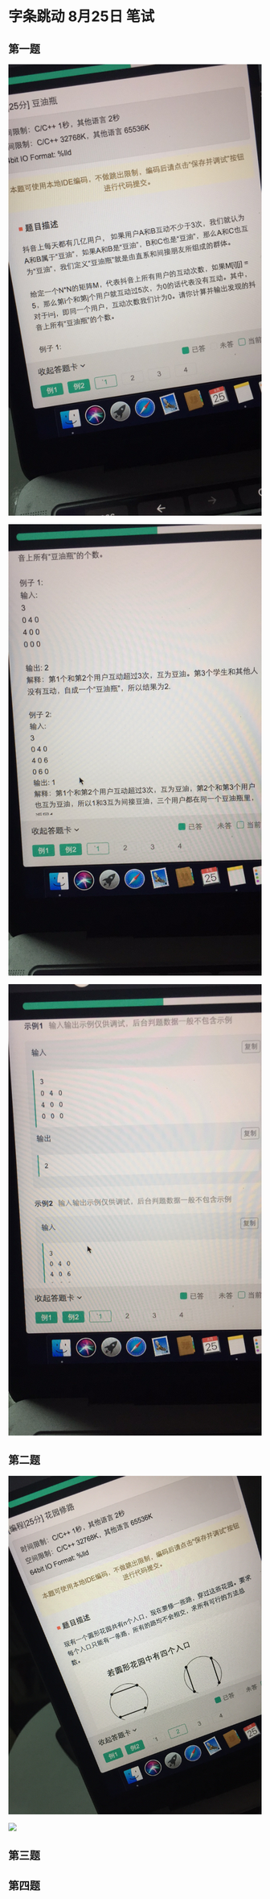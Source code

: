 # 字条跳动 8月25日 笔试



## 第一题

![1-1](../img/zijie/1-1.jpeg)

![1-2](../img/zijie/1-2.jpeg)

![](../img/zijie/1-4.jpeg)





 ## 第二题

![](../img/zijie/2_1.jpeg)

![](../img/zijie/-4.jpeg)



## 第三题



## 第四题

